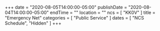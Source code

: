 +++
date = "2020-08-05T14:00:00-05:00"
publishDate = "2020-08-04T14:00:00-05:00"
endTime = ""
location = ""
ncs = [ "KK0V" ]
title = "Emergency Net"
categories = [ "Public Service" ]
dates = [ "NCS Schedule", "Hidden" ]
+++
